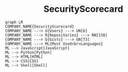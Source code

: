 <h1 align="center">SecurityScorecard</h1>

```mermaid
graph LR
COMPANY_NAME{SecurityScorecard}
COMPANY_NAME ---> U{Users} ---> UN[6]
COMPANY_NAME ---> R{Repositories} ---> RN[138]
COMPANY_NAME ---> G{Gists} ---> GN[73]
COMPANY_NAME ---> ML{Most Used<br>Languages}
ML --> JavaScript[JavaScript]
ML --> Python[Python]
ML --> HTML[HTML]
ML --> CSS[CSS]
ML --> Shell[Shell]
```
